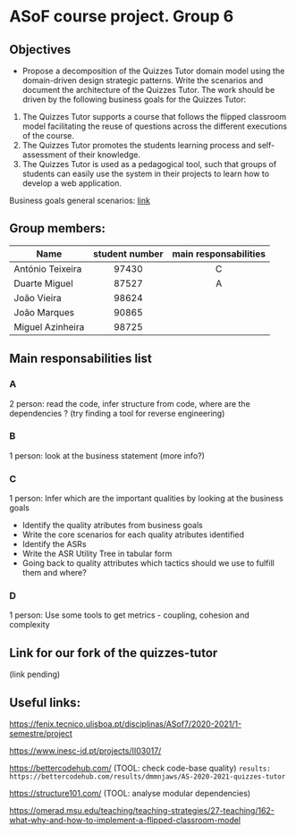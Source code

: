 # ASoF course project. Group 6

## Objectives 
- Propose a decomposition of the Quizzes Tutor domain model using the domain-driven design strategic patterns. Write the scenarios and document the architecture of the Quizzes Tutor.
The work should be driven by the following business goals for the Quizzes Tutor:
1. The Quizzes Tutor supports a course that follows the flipped classroom model facilitating the reuse of questions across the different executions of the course.
2. The Quizzes Tutor promotes the students learning process and self-assessment of their knowledge.
3. The Quizzes Tutor is used as a pedagogical tool, such that groups of students can easily use the system in their projects to learn how to develop a web application.

Business goals general scenarios: [link](business_goals_general_scenarios.md)

## Group members:
| Name | student number | main responsabilities |
|----------|:-------------:|:------------:| 
| António Teixeira | 97430 | C |
| Duarte Miguel | 87527 | A |
| João Vieira | 98624 | |
| João Marques | 90865 | |
| Miguel Azinheira | 98725 | |

## Main responsabilities list
### A
2 person: read the code, infer structure from code, where are the dependencies ? (try finding a tool for reverse engineering)
### B
1 person: look at the business statement (more info?)
### C
1 person: Infer which are the important qualities by looking at the business goals
- Identify the quality atributes from business goals
- Write the core scenarios for each quality atributes identified
- Identify the ASRs
- Write the ASR Utility Tree in tabular form
- Going back to quality attributes which tactics should we use to fulfill them and where?

### D
1 person: Use some tools to get metrics - coupling, cohesion and complexity

## Link for our fork of the quizzes-tutor
(link pending)

## Useful links:

https://fenix.tecnico.ulisboa.pt/disciplinas/ASof7/2020-2021/1-semestre/project

https://www.inesc-id.pt/projects/II03017/

https://bettercodehub.com/ (TOOL: check code-base quality)
`results: https://bettercodehub.com/results/dmmnjaws/AS-2020-2021-quizzes-tutor`

https://structure101.com/ (TOOL: analyse modular dependencies)

https://omerad.msu.edu/teaching/teaching-strategies/27-teaching/162-what-why-and-how-to-implement-a-flipped-classroom-model

